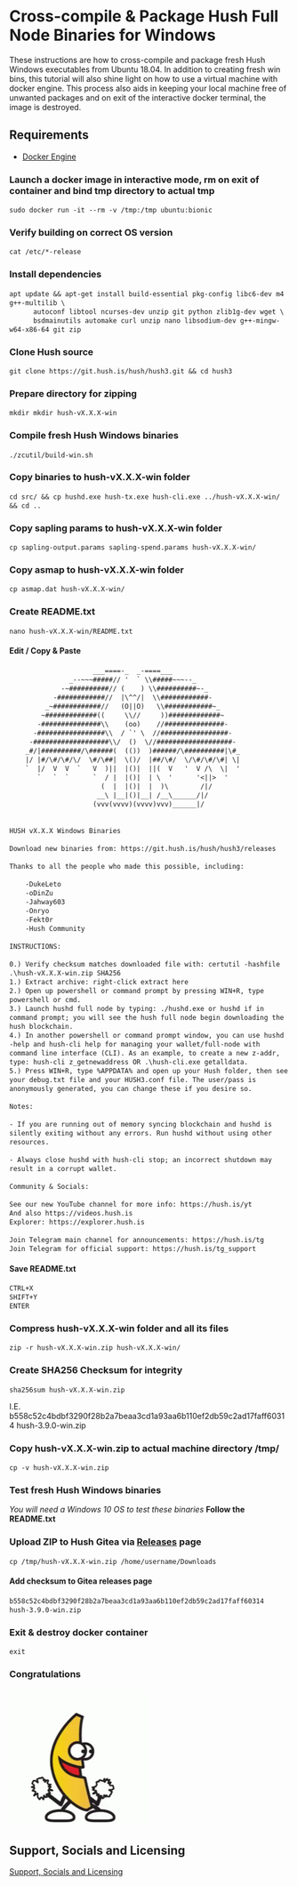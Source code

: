 # Cross-compile & Package Hush Full Node Binaries for Windows

These instructions are how to cross-compile and package fresh Hush Windows executables from Ubuntu 18.04. In addition to creating fresh win bins, this tutorial will also shine light on how to use a virtual machine with docker engine. This process also aids in keeping your local machine free of unwanted packages and on exit of the interactive docker terminal, the image is destroyed.

## Requirements
- [Docker Engine](https://docs.docker.com/engine/install)

### Launch a docker image in interactive mode, rm on exit of container and bind tmp directory to actual tmp
```
sudo docker run -it --rm -v /tmp:/tmp ubuntu:bionic
```

### Verify building on correct OS version
```
cat /etc/*-release
```
### Install dependencies
```
apt update && apt-get install build-essential pkg-config libc6-dev m4 g++-multilib \
      autoconf libtool ncurses-dev unzip git python zlib1g-dev wget \
      bsdmainutils automake curl unzip nano libsodium-dev g++-mingw-w64-x86-64 git zip
```
 
### Clone Hush source
```   
git clone https://git.hush.is/hush/hush3.git && cd hush3
```

### Prepare directory for zipping
```
mkdir mkdir hush-vX.X.X-win
```

### Compile fresh Hush Windows binaries
```
./zcutil/build-win.sh
```

### Copy binaries to hush-vX.X.X-win folder
```
cd src/ && cp hushd.exe hush-tx.exe hush-cli.exe ../hush-vX.X.X-win/ && cd ..
```

### Copy sapling params to hush-vX.X.X-win folder
```
cp sapling-output.params sapling-spend.params hush-vX.X.X-win/
```

### Copy asmap to hush-vX.X.X-win folder
```
cp asmap.dat hush-vX.X.X-win/
```


### Create README.txt
```
nano hush-vX.X.X-win/README.txt
```

#### Edit / Copy & Paste 

```
                     ___====-_  _-====___
               _--~~~#####// '  ` \\#####~~~--_
             -~##########// (    ) \\##########~-_
           -############//  |\^^/|  \\############-
         _~############//   (O||O)   \\############~_
        ~#############((     \\//     ))#############~
       -###############\\    (oo)    //###############-
      -#################\\  / `' \  //#################-
     -###################\\/  ()  \//###################-
    _#/|##########/\######(  (())  )######/\##########|\#_
    |/ |#/\#/\#/\/  \#/\##|  \()/  |##/\#/  \/\#/\#/\#| \|
    `  |/  V  V  `   V  )||  |()|  ||(  V   '  V /\  \|  '
       `   `  `      `  / |  |()|  | \  '      '<||>  '
                       (  |  |()|  |  )\        /|/
                      __\ |__|()|__| /__\______/|/
                     (vvv(vvvv)(vvvv)vvv)______|/


HUSH vX.X.X Windows Binaries

Download new binaries from: https://git.hush.is/hush/hush3/releases

Thanks to all the people who made this possible, including:
	
	-DukeLeto
	-oDinZu
	-Jahway603
	-Onryo
	-Fekt0r
	-Hush Community

INSTRUCTIONS:

0.) Verify checksum matches downloaded file with: certutil -hashfile .\hush-vX.X.X-win.zip SHA256
1.) Extract archive: right-click extract here
2.) Open up powershell or command prompt by pressing WIN+R, type powershell or cmd.
3.) Launch hushd full node by typing: ./hushd.exe or hushd if in command prompt; you will see the hush full node begin downloading the hush blockchain.
4.) In another powershell or command prompt window, you can use hushd -help and hush-cli help for managing your wallet/full-node with command line interface (CLI). As an example, to create a new z-addr, type: hush-cli z_getnewaddress OR .\hush-cli.exe getalldata.
5.) Press WIN+R, type %APPDATA% and open up your Hush folder, then see your debug.txt file and your HUSH3.conf file. The user/pass is anonymously generated, you can change these if you desire so.

Notes: 

- If you are running out of memory syncing blockchain and hushd is silently exiting without any errors. Run hushd without using other resources. 

- Always close hushd with hush-cli stop; an incorrect shutdown may result in a corrupt wallet. 

Community & Socials: 

See our new YouTube channel for more info: https://hush.is/yt
And also https://videos.hush.is
Explorer: https://explorer.hush.is

Join Telegram main channel for announcements: https://hush.is/tg
Join Telegram for official support: https://hush.is/tg_support
```

#### Save README.txt
```
CTRL+X
SHIFT+Y
ENTER
```

### Compress hush-vX.X.X-win folder and all its files
```
zip -r hush-vX.X.X-win.zip hush-vX.X.X-win/
```

### Create SHA256 Checksum for integrity
```
sha256sum hush-vX.X.X-win.zip 
```
I.E. b558c52c4bdbf3290f28b2a7beaa3cd1a93aa6b110ef2db59c2ad17faff60314  hush-3.9.0-win.zip

### Copy hush-vX.X.X-win.zip to actual machine directory /tmp/
```
cp -v hush-vX.X.X-win.zip
```

### Test fresh Hush Windows binaries
*You will need a Windows 10 OS to test these binaries*
**Follow the README.txt**

### Upload ZIP to Hush Gitea via [Releases](https://git.hush.is/hush/hush3/releases) page
```
cp /tmp/hush-vX.X.X-win.zip /home/username/Downloads
```
#### Add checksum to Gitea releases page
```
b558c52c4bdbf3290f28b2a7beaa3cd1a93aa6b110ef2db59c2ad17faff60314  hush-3.9.0-win.zip
```

### Exit & destroy docker container
```
exit
```

### Congratulations

![I Am A Banana](../images/banana-go-bananas.gif)

## Support, Socials and Licensing

<a href="https://git.hush.is/hush/hush3#support-and-socials"> Support, Socials and Licensing</a>